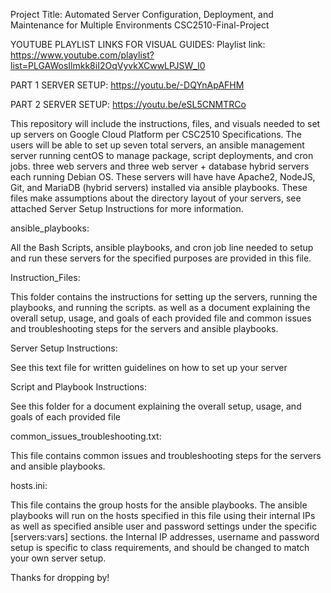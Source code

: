 Project Title: Automated Server Configuration, Deployment, and Maintenance for Multiple Environments
CSC2510-Final-Project

YOUTUBE PLAYLIST LINKS FOR VISUAL GUIDES:
Playlist link: https://www.youtube.com/playlist?list=PLGAWosIlmkk8iI2OqVyvkXCwwLPJSW_l0 

PART 1 SERVER SETUP: https://youtu.be/-DQYnApAFHM

PART 2 SERVER SETUP: https://youtu.be/eSL5CNMTRCo


This repository will include the instructions, files, and visuals needed to set up servers on Google Cloud Platform per CSC2510 Specifications.
The users will be able to set up seven total servers, an ansible management server running centOS to manage package, script deployments, and cron jobs.
three web servers and three web server + database hybrid servers each running Debian OS. These servers will have have Apache2, NodeJS, Git, and MariaDB (hybrid servers) installed via ansible playbooks.
These files make assumptions about the directory layout of your servers, see attached Server Setup Instructions for more information.

ansible_playbooks:

All the Bash Scripts, ansible playbooks, and cron job line needed to setup and run these servers for the specified purposes are provided in this file.


Instruction_Files:

This folder contains the instructions for setting up the servers, running the playbooks, and running the scripts. as well as a document explaining the overall setup, usage, and goals of each provided file and common issues and troubleshooting steps for the servers and ansible playbooks.


Server Setup Instructions:

See this text file for written guidelines on how to set up your server


Script and Playbook Instructions:

See this folder for a document explaining the overall setup, usage, and goals of each provided file


common_issues_troubleshooting.txt:

This file contains common issues and troubleshooting steps for the servers and ansible playbooks.



hosts.ini:

This file contains the group hosts for the ansible playbooks. The ansible playbooks will run on the hosts specified in this file using their internal IPs as
well as specified ansible user and password settings under the specific [servers:vars] sections. the Internal IP addresses, username and password setup is specific to
class requirements, and should be changed to match your own server setup.


Thanks for dropping by!
